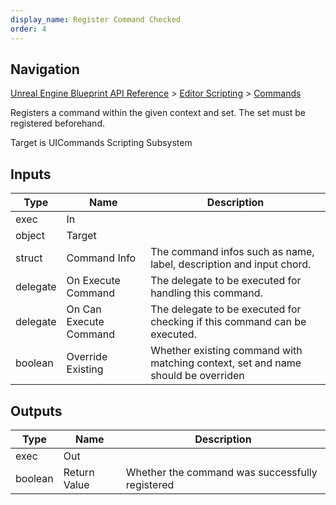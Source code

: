 ```yaml
---
display_name: Register Command Checked
order: 4
---
```

## Navigation

[Unreal Engine Blueprint API Reference](https://dev.epicgames.com/documentation/en-us/unreal-engine/BlueprintAPI) > [Editor Scripting](https://dev.epicgames.com/documentation/en-us/unreal-engine/BlueprintAPI/EditorScripting) > [Commands](https://dev.epicgames.com/documentation/en-us/unreal-engine/BlueprintAPI/EditorScripting/Commands)

Registers a command within the given context and set.
The set must be registered beforehand.

Target is UICommands Scripting Subsystem

## Inputs

| Type | Name | Description |
| --- | --- | --- |
| exec | In |  |
| object | Target |  |
| struct | Command Info | The command infos such as name, label, description and input chord. |
| delegate | On Execute Command | The delegate to be executed for handling this command. |
| delegate | On Can Execute Command | The delegate to be executed for checking if this command can be executed. |
| boolean | Override Existing | Whether existing command with matching context, set and name should be overriden |

## Outputs

| Type | Name | Description |
| --- | --- | --- |
| exec | Out |  |
| boolean | Return Value | Whether the command was successfully registered |
